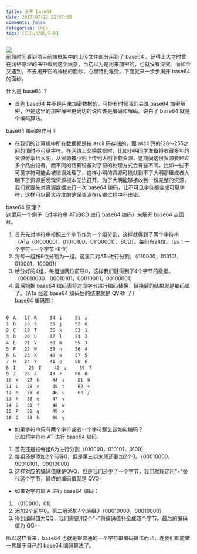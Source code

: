 ```yaml
---
title: 关于 base64
date: 2017-07-12 22:57:58
comments: false
categories: Logs
tags: [日志,记录,生活]
---
```

![](http://wx3.sinaimg.cn/mw690/ad108d28gy1fhdpovts1kj20rs0deak1.jpg)  
前段时间看到项目前端框架中的上传文件部分用到了 base64 。记得上大学时曾在网络原理的书中看到这个玩意，当初以为是用来加密的，也就没有深究。而如今又遇到，不去揭开它的神秘的面纱，心里特别难受。下面就来一步步揭开 base64 的面纱。  

什么是 base64 ？
* 首先 base64 并不是用来加密数据的。可能有时候我们会说 base64 加密解密，但是这里的加密解密更确切的说应该是编码和解码。说白了 base64 就是个编码算法。  

base64 编码的作用？  
* 在我们的计算机中所有数据都是按 ascii 码存储的，而 ascii 码的128～255之间的值时不可见字符。在网络上交换数据时，比如小明同学准备将收藏多年的资源分享给大明，从资源被小明上传到大明下载资源，这期间这份资源要经过多个路由设备，而不同的路有设备对字符的处理方式会有些不同，比如一些不可见字符可能会被错误处理了，这样小明的资源可能就到不了大明那里或者大明下了资源后发现资源根本无法打开。为了大明能够接收到一份完整的资源，我们就要先对资源数据进行一次 base64 编码，让不可见字符都变成可见字符，这样可以最大程度的确保资源在传输过程中不出错。  

base64 原理？  
这里用一个例子（对字符串 ATaBCD 进行 base64 编码）来解开 base64 点面纱。  
1. 首先先对字符串按照三个字节作为一个组分割，这样就得到了两个字符串（ATa（01000001，01010100，01100001），BCD）。每组有24位。（ps：一个字符=一个字节=8位）
2. 将每一组按6位分割为一组。这里只对ATa进行分割。（010000，010101，010001，100001）
3. 给分好的4组，每组加两位前导0，这样我们就得到了4个字节的数据。（00010000，00010101，00010001，00100001）
4. 最后根据 base64 编码表将对应字节进行编码替换，替换后的结果就是编码值了。（ATa 经过 base64 编码后的结果就是 QVRh 了）  
base64 编码图：
<pre><code>
0　A　　17　R　　　34　i　　　51　z
1　B　　18　S　　　35　j　　　52　0
2　C　　19　T　　　36　k　　　53　1
3　D　　20　U　　　37　l　　　54　2
4　E　　21　V　　　38　m　　　55　3
5　F　　22　W　　　39　n　　　56　4
6　G　　23　X　　　40　o　　　57　5
7　H　　24　Y　　　41　p　　　58　6
8　I　　　25　Z　　　42　q　　　59　7
9　J　　26　a　　　43　r　　　60　8
10　K　　27　b　　　44　s　　　61　9
11　L　　28　c　　　45　t　　　62　+
12　M　　29　d　　　46　u　　　63　/
13　N　　30　e　　　47　v
14　O　　31　f　　　48　w
15　P　　32　g　　　49　x
16　Q　　33　h　　　50　y
</code></pre>  
* 如果字符串只有两个字符或者一个字符那么该如何编码？  
比如将字符串 AT 进行 base64 编码。
1. 首先还是按每组6为进行分割（010000，010101，0100）
2. 每组还是添加2个前导0，但是第三组末尾还要加2个0。（00010000，00010101，00010000）
3. 这样对应的编码值就是QVQ，但是我们还少了一个字节，我们就规定用“=”替代这个字节，最终的编码值就是 QVQ=
* 如果对字符串 A 进行 base64 编码：
1. （010000，01）
2. 添加2个前导0，第二组添加4个后缀0（00010000，00010000）
3. 得到编码值为QQ，我们需要用2个“=”将编码值补全成四个字节。最后的编码值为 QQ==  

所以这样看来，base64 也就是很普通的一个字符串编码算法而已，连我们都能做一套属于自己的 base64 编码算法了。